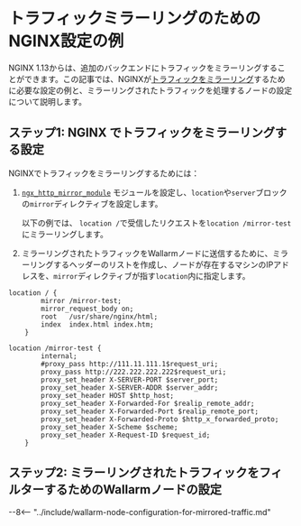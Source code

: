 # トラフィックミラーリングのためのNGINX設定の例

NGINX 1.13からは、追加のバックエンドにトラフィックをミラーリングすることができます。この記事では、NGINXが[トラフィックをミラーリング](overview.md)するために必要な設定の例と、ミラーリングされたトラフィックを処理するノードの設定について説明します。

## ステップ1: NGINX でトラフィックをミラーリングする設定

NGINXでトラフィックをミラーリングするためには：

1. [`ngx_http_mirror_module`](http://nginx.org/en/docs/http/ngx_http_mirror_module.html) モジュールを設定し、`location`や`server`ブロックの`mirror`ディレクティブを設定します。

    以下の例では、 `location /`で受信したリクエストを`location /mirror-test`にミラーリングします。
1. ミラーリングされたトラフィックをWallarmノードに送信するために、ミラーリングするヘッダーのリストを作成し、ノードが存在するマシンのIPアドレスを、`mirror`ディレクティブが指す`location`内に指定します。

```
location / {
        mirror /mirror-test;
        mirror_request_body on;
        root   /usr/share/nginx/html;
        index  index.html index.htm; 
    }
    
location /mirror-test {
        internal;
        #proxy_pass http://111.11.111.1$request_uri;
        proxy_pass http://222.222.222.222$request_uri;
        proxy_set_header X-SERVER-PORT $server_port;
        proxy_set_header X-SERVER-ADDR $server_addr;
        proxy_set_header HOST $http_host;
        proxy_set_header X-Forwarded-For $realip_remote_addr;
        proxy_set_header X-Forwarded-Port $realip_remote_port;
        proxy_set_header X-Forwarded-Proto $http_x_forwarded_proto;
        proxy_set_header X-Scheme $scheme;
        proxy_set_header X-Request-ID $request_id;
    }
```

## ステップ2: ミラーリングされたトラフィックをフィルターするためのWallarmノードの設定

--8<-- "../include/wallarm-node-configuration-for-mirrored-traffic.md"